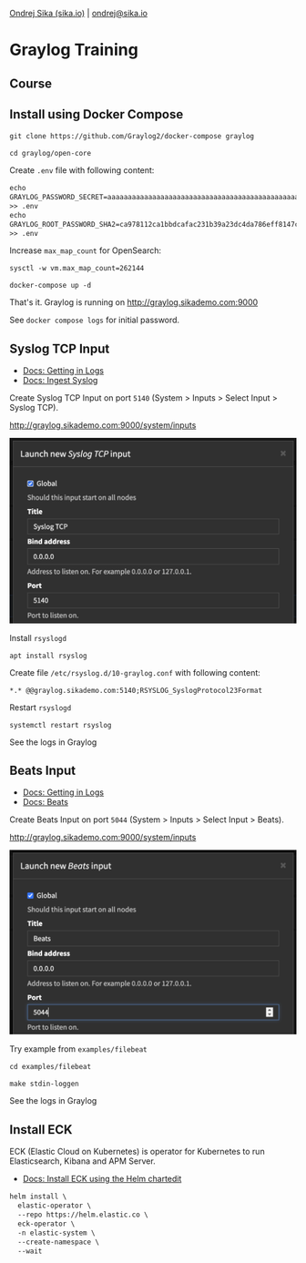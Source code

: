 [Ondrej Sika (sika.io)](https://sika.io) | <ondrej@sika.io>

# Graylog Training

## Course

## Install using Docker Compose

```
git clone https://github.com/Graylog2/docker-compose graylog
```

```
cd graylog/open-core
```

Create `.env` file with following content:

```
echo GRAYLOG_PASSWORD_SECRET=aaaaaaaaaaaaaaaaaaaaaaaaaaaaaaaaaaaaaaaaaaaaaaaaaaaaaaaaaaaaaaaa >> .env
echo GRAYLOG_ROOT_PASSWORD_SHA2=ca978112ca1bbdcafac231b39a23dc4da786eff8147c4e72b9807785afee48bb >> .env
```

Increase `max_map_count` for OpenSearch:

```
sysctl -w vm.max_map_count=262144
```

```
docker-compose up -d
```

That's it. Graylog is running on http://graylog.sikademo.com:9000

See `docker compose logs` for initial password.

## Syslog TCP Input

- [Docs: Getting in Logs](https://go2docs.graylog.org/5-2/getting_in_log_data/getting_in_log_data.html)
- [Docs: Ingest Syslog](https://go2docs.graylog.org/5-0/getting_in_log_data/ingest_syslog.html)

Create Syslog TCP Input on port `5140` (System > Inputs > Select Input > Syslog TCP).

http://graylog.sikademo.com:9000/system/inputs

![graylog-syslog-tcp-input](images/graylog-syslog-tcp-input.png)

Install `rsyslogd`

```
apt install rsyslog
```

Create file `/etc/rsyslog.d/10-graylog.conf` with following content:

```
*.* @@graylog.sikademo.com:5140;RSYSLOG_SyslogProtocol23Format
```

Restart `rsyslogd`

```
systemctl restart rsyslog
```

See the logs in Graylog

## Beats Input

- [Docs: Getting in Logs](https://go2docs.graylog.org/5-2/getting_in_log_data/getting_in_log_data.html)
- [Docs: Beats](https://go2docs.graylog.org/5-0/getting_in_log_data/beats.html)

Create Beats Input on port `5044` (System > Inputs > Select Input > Beats).

http://graylog.sikademo.com:9000/system/inputs

![graylog-beats-input](images/graylog-beats-input.png)

Try example from `examples/filebeat`

```
cd examples/filebeat
```

```
make stdin-loggen
```

See the logs in Graylog

## Install ECK

ECK (Elastic Cloud on Kubernetes) is operator for Kubernetes to run Elasticsearch, Kibana and APM Server.

- [Docs: Install ECK using the Helm chartedit](https://www.elastic.co/guide/en/cloud-on-k8s/current/k8s-install-helm.html)

```
helm install \
  elastic-operator \
  --repo https://helm.elastic.co \
  eck-operator \
  -n elastic-system \
  --create-namespace \
  --wait
```
